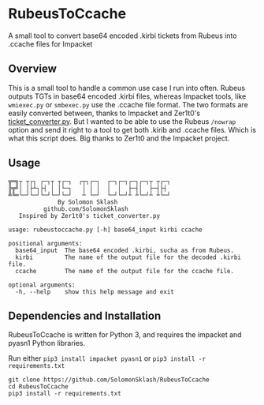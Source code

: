 # RubeusToCcache
A small tool to convert base64 encoded .kirbi tickets from Rubeus into .ccache files for Impacket

## Overview

This is a small tool to handle a common use case I run into often. Rubeus outputs TGTs in base64 encoded .kirbi files,
whereas Impacket tools, like `wmiexec.py` or `smbexec.py` use the .ccache file format. The two formats are easily
converted between, thanks to Impacket and Zer1t0's [ticket_converter.py](https://github.com/Zer1t0/ticket_converter).
But I wanted to be able to use the Rubeus `/nowrap` option and send it right to a tool to get both .kirib and .ccache
files. Which is what this script does. Big thanks to Zer1t0 and the Impacket project.

## Usage

```
╦═╗┬ ┬┌┐ ┌─┐┬ ┬┌─┐  ┌┬┐┌─┐  ┌─┐┌─┐┌─┐┌─┐┬ ┬┌─┐
╠╦╝│ │├┴┐├┤ │ │└─┐   │ │ │  │  │  ├─┤│  ├─┤├┤
╩╚═└─┘└─┘└─┘└─┘└─┘   ┴ └─┘  └─┘└─┘┴ ┴└─┘┴ ┴└─┘
              By Solomon Sklash
          github.com/SolomonSklash
   Inspired by Zer1t0's ticket_converter.py

usage: rubeustoccache.py [-h] base64_input kirbi ccache

positional arguments:
  base64_input  The base64 encoded .kirbi, sucha as from Rubeus.
  kirbi         The name of the output file for the decoded .kirbi file.
  ccache        The name of the output file for the ccache file.

optional arguments:
  -h, --help    show this help message and exit
```

## Dependencies and Installation

RubeusToCcache is written for Python 3, and requires the impacket and pyasn1 Python libraries.

Run either `pip3 install impacket pyasn1` or `pip3 install -r requirements.txt`

```
git clone https://github.com/SolomonSklash/RubeusToCcache
cd RubeusToCcache
pip3 install -r requirements.txt
```
